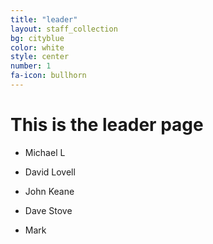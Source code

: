 ```yaml
---
title: "leader"
layout: staff_collection
bg: cityblue
color: white
style: center
number: 1
fa-icon: bullhorn
---
```


# This is the leader page

- Michael L
- David Lovell
- John Keane
- Dave Stove

- Mark

